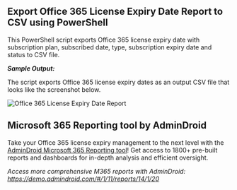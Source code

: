 ## Export Office 365 License Expiry Date Report to CSV using PowerShell

This PowerShell script exports Office 365 license expiry date with subscription plan, subscribed date, type, subscription expiry date and status to CSV file.

***Sample Output:***

The script exports Office 365 license expiry dates as an output CSV file that looks like the screenshot below.

![Office 365 License Expiry Date Report](https://o365reports.com/wp-content/uploads/2020/03/Office-365-license-expiry-date-powershell-1.png?v=1705576808)

## Microsoft 365 Reporting tool by AdminDroid

Take your Office 365 license expiry management to the next level with the [AdminDroid Microsoft 365 Reporting tool](https://admindroid.com/?src=GitHub)! Get access to 1800+ pre-built reports and dashboards for in-depth analysis and efficient oversight.

*Access more comprehensive M365 reports with AdminDroid: <https://demo.admindroid.com/#/1/11/reports/14/1/20>*




